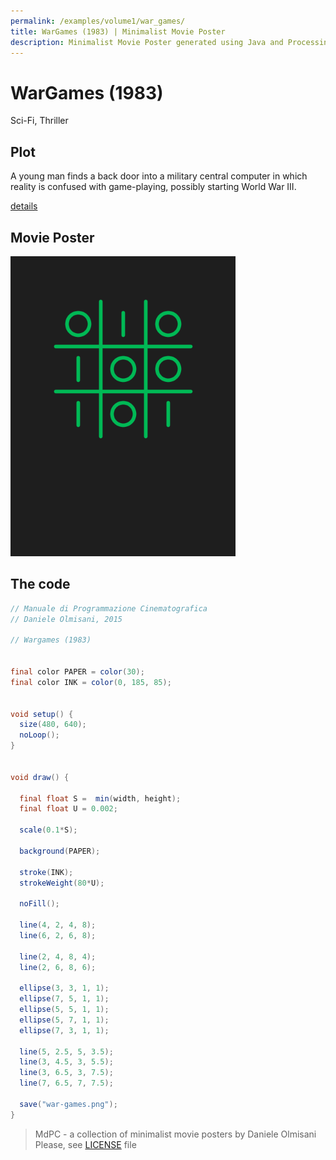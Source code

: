 ```yaml
---
permalink: /examples/volume1/war_games/
title: WarGames (1983) | Minimalist Movie Poster
description: Minimalist Movie Poster generated using Java and Processing.
---
```


# WarGames (1983)

Sci-Fi, Thriller

## Plot
A young man finds a back door into a military central computer in which reality is confused with game-playing, possibly starting World War III.

[details](https://www.imdb.com/title/tt0086567/)

## Movie Poster
<img src="war-games.png"  width="360px" title="WarGames">


## The code
```java
// Manuale di Programmazione Cinematografica
// Daniele Olmisani, 2015

// Wargames (1983)


final color PAPER = color(30);
final color INK = color(0, 185, 85);


void setup() {  
  size(480, 640);
  noLoop();
}


void draw() {
  
  final float S =  min(width, height);
  final float U = 0.002;
  
  scale(0.1*S);
  
  background(PAPER);
  
  stroke(INK);
  strokeWeight(80*U);
  
  noFill();
  
  line(4, 2, 4, 8);
  line(6, 2, 6, 8);
  
  line(2, 4, 8, 4);
  line(2, 6, 8, 6);
  
  ellipse(3, 3, 1, 1);
  ellipse(7, 5, 1, 1);
  ellipse(5, 5, 1, 1);
  ellipse(5, 7, 1, 1);
  ellipse(7, 3, 1, 1);
  
  line(5, 2.5, 5, 3.5);
  line(3, 4.5, 3, 5.5);
  line(3, 6.5, 3, 7.5);
  line(7, 6.5, 7, 7.5);
  
  save("war-games.png"); 
}

```

> MdPC - a collection of minimalist movie posters
> by Daniele Olmisani
> Please, see [LICENSE](../../../LICENSE) file
